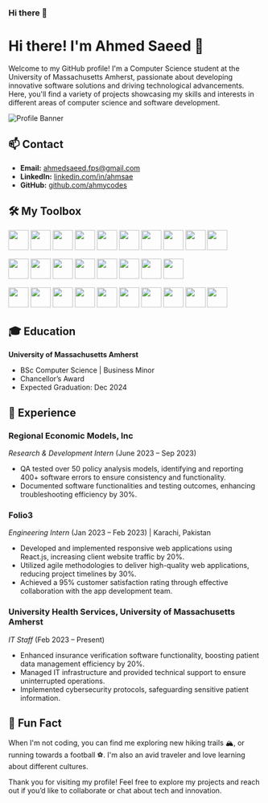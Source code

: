 ### Hi there 👋

<!--
**AhmyCodes/AhmyCodes** is a ✨ _special_ ✨ repository because its `README.md` (this file) appears on your GitHub profile.

Here are some ideas to get you started:

- 🔭 I’m currently working on ...
- 🌱 I’m currently learning ...
- 👯 I’m looking to collaborate on ...
- 🤔 I’m looking for help with ...
- 💬 Ask me about ...
- 📫 How to reach me: ...
- 😄 Pronouns: ...
- ⚡ Fun fact: ...
-->

# Hi there! I'm Ahmed Saeed 👋

Welcome to my GitHub profile! I'm a Computer Science student at the University of Massachusetts Amherst, passionate about developing innovative software solutions and driving technological advancements. Here, you'll find a variety of projects showcasing my skills and interests in different areas of computer science and software development.

![Profile Banner](https://github.com/ahmycodes/ahmycodes/raw/main/assets/banner.png)

## 📫 Contact
- **Email:** [ahmedsaeed.fps@gmail.com](mailto:ahmedsaeed.fps@gmail.com)
- **LinkedIn:** [linkedin.com/in/ahmsae](https://www.linkedin.com/in/ahmsae)
- **GitHub:** [github.com/ahmycodes](https://github.com/ahmycodes)

## 🛠️ My Toolbox

<p>
  <img src="https://img.shields.io/badge/-Python-3776AB?style=for-the-badge&logo=python&logoColor=white" height="40">
  <img src="https://img.shields.io/badge/-Java-007396?style=for-the-badge&logo=java&logoColor=white" height="40">
  <img src="https://img.shields.io/badge/-JavaScript-F7DF1E?style=for-the-badge&logo=javascript&logoColor=black" height="40">
  <img src="https://img.shields.io/badge/-TypeScript-3178C6?style=for-the-badge&logo=typescript&logoColor=white" height="40">
  <img src="https://img.shields.io/badge/-C-A8B9CC?style=for-the-badge&logo=c&logoColor=black" height="40">
  <img src="https://img.shields.io/badge/-C++-00599C?style=for-the-badge&logo=cplusplus&logoColor=white" height="40">
  <img src="https://img.shields.io/badge/-SQL-4479A1?style=for-the-badge&logo=postgresql&logoColor=white" height="40">
  <img src="https://img.shields.io/badge/-HTML-E34F26?style=for-the-badge&logo=html5&logoColor=white" height="40">
  <img src="https://img.shields.io/badge/-CSS-1572B6?style=for-the-badge&logo=css3&logoColor=white" height="40">
  <img src="https://img.shields.io/badge/-LaTeX-008080?style=for-the-badge&logo=latex&logoColor=white" height="40">
</p>

<p>
  <img src="https://img.shields.io/badge/-React-61DAFB?style=for-the-badge&logo=react&logoColor=black" height="40">
  <img src="https://img.shields.io/badge/-PyTorch-EE4C2C?style=for-the-badge&logo=pytorch&logoColor=white" height="40">
  <img src="https://img.shields.io/badge/-Next.js-000000?style=for-the-badge&logo=nextdotjs&logoColor=white" height="40">
  <img src="https://img.shields.io/badge/-Node.js-339933?style=for-the-badge&logo=nodedotjs&logoColor=white" height="40">
  <img src="https://img.shields.io/badge/-Express.js-000000?style=for-the-badge&logo=express&logoColor=white" height="40">
  <img src="https://img.shields.io/badge/-Pandas-150458?style=for-the-badge&logo=pandas&logoColor=white" height="40">
  <img src="https://img.shields.io/badge/-NumPy-013243?style=for-the-badge&logo=numpy&logoColor=white" height="40">
  <img src="https://img.shields.io/badge/-Bootstrap-7952B3?style=for-the-badge&logo=bootstrap&logoColor=white" height="40">
</p>

<p>
  <img src="https://img.shields.io/badge/-Git-F05032?style=for-the-badge&logo=git&logoColor=white" height="40">
  <img src="https://img.shields.io/badge/-PyGame-00BFFF?style=for-the-badge&logo=python&logoColor=white" height="40">
  <img src="https://img.shields.io/badge/-Jupyter-F37626?style=for-the-badge&logo=jupyter&logoColor=white" height="40">
  <img src="https://img.shields.io/badge/-Linux-FCC624?style=for-the-badge&logo=linux&logoColor=black" height="40">
  <img src="https://img.shields.io/badge/-Unix-4D4D4D?style=for-the-badge&logo=unix&logoColor=white" height="40">
  <img src="https://img.shields.io/badge/-GPU-76B900?style=for-the-badge&logo=nvidia&logoColor=white" height="40">
  <img src="https://img.shields.io/badge/-Visual%20Basic-5C2D91?style=for-the-badge&logo=visual-studio&logoColor=white" height="40">
  <img src="https://img.shields.io/badge/-Excel-217346?style=for-the-badge&logo=microsoft-excel&logoColor=white" height="40">
  <img src="https://img.shields.io/badge/-Agile-007ACD?style=for-the-badge&logo=agile&logoColor=white" height="40">
  <img src="https://img.shields.io/badge/-Figma-F24E1E?style=for-the-badge&logo=figma&logoColor=white" height="40">

## 🎓 Education

**University of Massachusetts Amherst**
- BSc Computer Science | Business Minor
- Chancellor’s Award
- Expected Graduation: Dec 2024

## 💼 Experience

### Regional Economic Models, Inc
*Research & Development Intern* (June 2023 – Sep 2023)
- QA tested over 50 policy analysis models, identifying and reporting 400+ software errors to ensure consistency and functionality.
- Documented software functionalities and testing outcomes, enhancing troubleshooting efficiency by 30%.

### Folio3
*Engineering Intern* (Jan 2023 – Feb 2023) | Karachi, Pakistan
- Developed and implemented responsive web applications using React.js, increasing client website traffic by 20%.
- Utilized agile methodologies to deliver high-quality web applications, reducing project timelines by 30%.
- Achieved a 95% customer satisfaction rating through effective collaboration with the app development team.

### University Health Services, University of Massachusetts Amherst
*IT Staff* (Feb 2023 – Present)
- Enhanced insurance verification software functionality, boosting patient data management efficiency by 20%.
- Managed IT infrastructure and provided technical support to ensure uninterrupted operations.
- Implemented cybersecurity protocols, safeguarding sensitive patient information.


## 🎉 Fun Fact
When I'm not coding, you can find me exploring new hiking trails 🏔️, or running towards a football ⚽. I'm also an avid traveler and love learning about different cultures.

Thank you for visiting my profile! Feel free to explore my projects and reach out if you’d like to collaborate or chat about tech and innovation.

